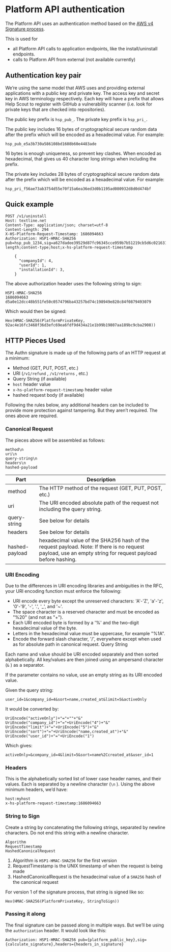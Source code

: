 # Platform API authentication

The Platform API uses an authentication method based on the
[AWS v4 Signature process](https://docs.aws.amazon.com/IAM/latest/UserGuide/create-signed-request.html).

This is used for

- all Platform API calls to application endpoints, like the install/uninstall endpoints.
- calls to Platform API from external (not available currently)

## Authentication key pair

We’re using the same model that AWS uses and providing external applications with a public key and private key.
The access key and secret key in AWS terminology respectively. Each key will have a prefix that allows Help Scout to
register with GitHub a vulnerability scanner (i.e. look for private keys that are checked into repositories).

The public key prefix is `hsp_pub_`.
The private key prefix is `hsp_pri_`.

The public key includes 16 bytes of cryptographical secure random data after the prefix which will be encoded as a
hexadecimal value. For example:

```
hsp_pub_e5a3b730a586108bd1608b60e4483ade
```

16 bytes is enough uniqueness, so prevent key clashes.
When encoded as hexadecimal, that gives us 40 character long strings when including the prefix.

The private key includes 28 bytes of cryptographical secure random data after the prefix which will be encoded as a
hexadecimal value. For example:

```
hsp_pri_f56ae73ab3754d55e70f15a6ea36ed3d0b1195ad080932d8d0d474bf
```


## Quick example

```http request
POST /v1/uninstall
Host: textline.net
Content-Type: application/json; charset=utf-8
Content-Length: 294
X-HS-Platform-Request-Timestamp: 1686094663
Authorization: HSP1-HMAC-SHA256 pub=hsp_pub_1234,sig=a627dadee39529d87fc96345cce959b7b51219cb5d6c02163157ea7b006319da,headers=content-length;content-type;host;x-hs-platform-request-timestamp

    {
      "companyId": 4,
      "userId": 1,
      "installationId": 3,
    }
```

The above authorization header uses the following string to sign:

```
HSP1-HMAC-SHA256
1686094663
d5a0e12dcc48b551fe50c0574796ba43257bd74c198949e828c84f0879493079
```

Which would then be signed:

```
Hex(HMAC-SHA256(PlatformPrivateKey, 92ac4e16fc3468f36d3efc69ea6fdf9d434a21e1b99b19807aa189bc9cba2908))
```

## HTTP Pieces Used

The Authn signature is made up of the following parts of an HTTP request at a minimum:

- Method (GET, PUT, POST, etc.)
- URI (`/v1/refund` , `/v1/returns` , etc.)
- Query String (if available)
- `host` header value
- `x-hs-platform-request-timestamp` header value
- hashed request body (if available)

Following the rules below, any additional headers can be included to provide more protection against tampering. But they aren’t required. The ones above are required.


### Canonical Request

The pieces above will be assembled as follows:

```
method\n
uri\n
query-string\n
headers\n
hashed-payload
```

| Part           | Description                                                                                                                                                |
| -------------- | ---------------------------------------------------------------------------------------------------------------------------------------------------------- |
| method         | The HTTP method of the request (GET, PUT, POST, etc.)                                                                                                      |
| uri            | The URI encoded absolute path of the request not including the query string.                                                                               |
| query-string   | See below for details                                                                                                                                      |
| headers        | See below for details                                                                                                                                      |
| hashed-payload | hexadecimal value of the SHA256 hash of the request payload. Note: If there is no request payload, use an empty string for request payload before hashing. |


### URI Encoding

Due to the differences in URI encoding libraries and ambiguities in the RFC, your URI encoding function must enforce the following:

- URI encode every byte except the unreserved characters: 'A'-'Z', 'a'-'z', '0'-'9', '-', '.', '_', and '~'.
- The space character is a reserved character and must be encoded as "%20" (and not as "+").
- Each URI encoded byte is formed by a '%' and the two-digit hexadecimal value of the byte.
- Letters in the hexadecimal value must be uppercase, for example "%1A".
- Encode the forward slash character, '/', everywhere except when used as for absolute path in canonical request.
  Query String

Each name and value should be URI encoded separately and then sorted alphabetically. All key/values are then joined using an ampersand character (`&` ) as a separator.

If the parameter contains no value, use an empty string as its URI encoded value.

Given the query string:

```http request
user_id=1&company_id=4&sort=name,created_at&limit=5&activeOnly
```

It would be converted by:

```
UriEncode("activeOnly")+"="+""+"&"
UriEncode("company_id")+"="+UriEncode("4")+"&"
UriEncode("limit")+"="+UriEncode("5")+"&"
UriEncode("sort")+"="+UriEncode("name,created_at")+"&"
UriEncode("user_id")+"="+UriEncode("1")
```

Which gives:

```http request
activeOnly=&company_id=4&limit=5&sort=name%2Ccreated_at&user_id=1
```


### Headers

This is the alphabetically sorted list of lower case header names, and their values. Each is separated by a newline character (`\n` ). Using the above minimum headers, we’d have:

```
host:myhost
x-hs-platform-request-timestamp:1686094663
```


### String to Sign

Create a string by concatenating the following strings, separated by newline characters. Do not end this string with a newline character.

```
Algorithm
RequestTimestamp
HashedCanonicalRequest
```

1. Algorithm is `HSP1-HMAC-SHA256` for the first version
2. RequestTimestamp is the UNIX timestamp of when the request is being made
3. HashedCanonicalRequest is the hexadecimal value of a `SHA256` hash of the canonical request

For version 1 of the signature process, that string is signed like so:

```
Hex(HMAC-SHA256(PlatformPrivateKey, StringToSign))
```


### Passing it along

The final signature can be passed along in multiple ways. But we’ll be using the `authorization` header. It would look like this:

```
Authorization: HSP1-HMAC-SHA256 pub={platform_public_key},sig={calculate_signature},headers={headers_in_signature}
```